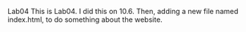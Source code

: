 Lab04
This is Lab04. I did this on 10.6. 
Then, adding a new file named index.html, to do something about the website. 